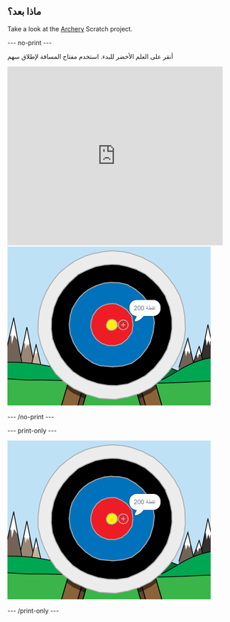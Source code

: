 ## ماذا بعد؟

Take a look at the [Archery](https://projects.raspberrypi.org/en/projects/archery) Scratch project.

--- no-print ---

أنقر على العلم الأخضر للبدء. استخدم مفتاح المسافة لإطلاق سهم

<div class="scratch-preview">
  <iframe allowtransparency="true" width="485" height="402" src="https://scratch.mit.edu/projects/embed/114760038/?autostart=false" frameborder="0" scrolling="no"></iframe>
  <img src="images/archery-final.png">
</div>

--- /no-print ---

--- print-only ---

![complete project](images/archery-final.png)

--- /print-only ---

